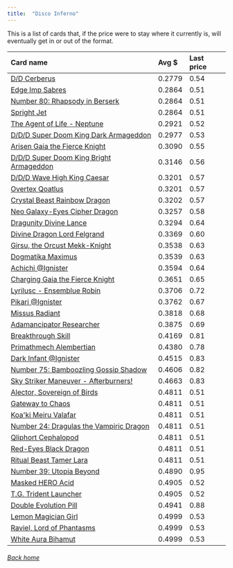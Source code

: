 ```yaml
---
title:  "Disco Inferno"
---
```


This is a list of cards that, if the price were to stay where it currently is, will eventually get in or out of the format.

| Card name | Avg $ | Last price |
| :-- | :-- | :-- |
[D/D Cerberus](https://db.ygoprodeck.com/card/?search=D/D%20Cerberus) | 0.2779 | 0.54 |
[Edge Imp Sabres](https://db.ygoprodeck.com/card/?search=Edge%20Imp%20Sabres) | 0.2864 | 0.51 |
[Number 80: Rhapsody in Berserk](https://db.ygoprodeck.com/card/?search=Number%2080:%20Rhapsody%20in%20Berserk) | 0.2864 | 0.51 |
[Spright Jet](https://db.ygoprodeck.com/card/?search=Spright%20Jet) | 0.2864 | 0.51 |
[The Agent of Life - Neptune](https://db.ygoprodeck.com/card/?search=The%20Agent%20of%20Life%20-%20Neptune) | 0.2921 | 0.52 |
[D/D/D Super Doom King Dark Armageddon](https://db.ygoprodeck.com/card/?search=D/D/D%20Super%20Doom%20King%20Dark%20Armageddon) | 0.2977 | 0.53 |
[Arisen Gaia the Fierce Knight](https://db.ygoprodeck.com/card/?search=Arisen%20Gaia%20the%20Fierce%20Knight) | 0.3090 | 0.55 |
[D/D/D Super Doom King Bright Armageddon](https://db.ygoprodeck.com/card/?search=D/D/D%20Super%20Doom%20King%20Bright%20Armageddon) | 0.3146 | 0.56 |
[D/D/D Wave High King Caesar](https://db.ygoprodeck.com/card/?search=D/D/D%20Wave%20High%20King%20Caesar) | 0.3201 | 0.57 |
[Overtex Qoatlus](https://db.ygoprodeck.com/card/?search=Overtex%20Qoatlus) | 0.3201 | 0.57 |
[Crystal Beast Rainbow Dragon](https://db.ygoprodeck.com/card/?search=Crystal%20Beast%20Rainbow%20Dragon) | 0.3202 | 0.57 |
[Neo Galaxy-Eyes Cipher Dragon](https://db.ygoprodeck.com/card/?search=Neo%20Galaxy-Eyes%20Cipher%20Dragon) | 0.3257 | 0.58 |
[Dragunity Divine Lance](https://db.ygoprodeck.com/card/?search=Dragunity%20Divine%20Lance) | 0.3294 | 0.64 |
[Divine Dragon Lord Felgrand](https://db.ygoprodeck.com/card/?search=Divine%20Dragon%20Lord%20Felgrand) | 0.3369 | 0.60 |
[Girsu, the Orcust Mekk-Knight](https://db.ygoprodeck.com/card/?search=Girsu,%20the%20Orcust%20Mekk-Knight) | 0.3538 | 0.63 |
[Dogmatika Maximus](https://db.ygoprodeck.com/card/?search=Dogmatika%20Maximus) | 0.3539 | 0.63 |
[Achichi @Ignister](https://db.ygoprodeck.com/card/?search=Achichi%20@Ignister) | 0.3594 | 0.64 |
[Charging Gaia the Fierce Knight](https://db.ygoprodeck.com/card/?search=Charging%20Gaia%20the%20Fierce%20Knight) | 0.3651 | 0.65 |
[Lyrilusc - Ensemblue Robin](https://db.ygoprodeck.com/card/?search=Lyrilusc%20-%20Ensemblue%20Robin) | 0.3706 | 0.72 |
[Pikari @Ignister](https://db.ygoprodeck.com/card/?search=Pikari%20@Ignister) | 0.3762 | 0.67 |
[Missus Radiant](https://db.ygoprodeck.com/card/?search=Missus%20Radiant) | 0.3818 | 0.68 |
[Adamancipator Researcher](https://db.ygoprodeck.com/card/?search=Adamancipator%20Researcher) | 0.3875 | 0.69 |
[Breakthrough Skill](https://db.ygoprodeck.com/card/?search=Breakthrough%20Skill) | 0.4169 | 0.81 |
[Primathmech Alembertian](https://db.ygoprodeck.com/card/?search=Primathmech%20Alembertian) | 0.4380 | 0.78 |
[Dark Infant @Ignister](https://db.ygoprodeck.com/card/?search=Dark%20Infant%20@Ignister) | 0.4515 | 0.83 |
[Number 75: Bamboozling Gossip Shadow](https://db.ygoprodeck.com/card/?search=Number%2075:%20Bamboozling%20Gossip%20Shadow) | 0.4606 | 0.82 |
[Sky Striker Maneuver - Afterburners!](https://db.ygoprodeck.com/card/?search=Sky%20Striker%20Maneuver%20-%20Afterburners!) | 0.4663 | 0.83 |
[Alector, Sovereign of Birds](https://db.ygoprodeck.com/card/?search=Alector,%20Sovereign%20of%20Birds) | 0.4811 | 0.51 |
[Gateway to Chaos](https://db.ygoprodeck.com/card/?search=Gateway%20to%20Chaos) | 0.4811 | 0.51 |
[Koa'ki Meiru Valafar](https://db.ygoprodeck.com/card/?search=Koa'ki%20Meiru%20Valafar) | 0.4811 | 0.51 |
[Number 24: Dragulas the Vampiric Dragon](https://db.ygoprodeck.com/card/?search=Number%2024:%20Dragulas%20the%20Vampiric%20Dragon) | 0.4811 | 0.51 |
[Qliphort Cephalopod](https://db.ygoprodeck.com/card/?search=Qliphort%20Cephalopod) | 0.4811 | 0.51 |
[Red-Eyes Black Dragon](https://db.ygoprodeck.com/card/?search=Red-Eyes%20Black%20Dragon) | 0.4811 | 0.51 |
[Ritual Beast Tamer Lara](https://db.ygoprodeck.com/card/?search=Ritual%20Beast%20Tamer%20Lara) | 0.4811 | 0.51 |
[Number 39: Utopia Beyond](https://db.ygoprodeck.com/card/?search=Number%2039:%20Utopia%20Beyond) | 0.4890 | 0.95 |
[Masked HERO Acid](https://db.ygoprodeck.com/card/?search=Masked%20HERO%20Acid) | 0.4905 | 0.52 |
[T.G. Trident Launcher](https://db.ygoprodeck.com/card/?search=T.G.%20Trident%20Launcher) | 0.4905 | 0.52 |
[Double Evolution Pill](https://db.ygoprodeck.com/card/?search=Double%20Evolution%20Pill) | 0.4941 | 0.88 |
[Lemon Magician Girl](https://db.ygoprodeck.com/card/?search=Lemon%20Magician%20Girl) | 0.4999 | 0.53 |
[Raviel, Lord of Phantasms](https://db.ygoprodeck.com/card/?search=Raviel,%20Lord%20of%20Phantasms) | 0.4999 | 0.53 |
[White Aura Bihamut](https://db.ygoprodeck.com/card/?search=White%20Aura%20Bihamut) | 0.4999 | 0.53 |

###### [Back home](index)